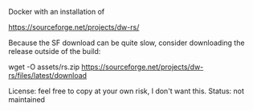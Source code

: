 Docker with an installation of

https://sourceforge.net/projects/dw-rs/

Because the SF download can be quite slow, consider downloading the release outside of the build:

wget -O assets/rs.zip https://sourceforge.net/projects/dw-rs/files/latest/download

License: feel free to copy at your own risk, I don't want this.
Status: not maintained
